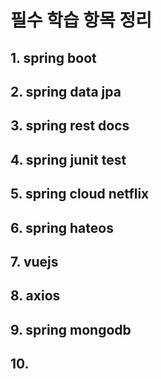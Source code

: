 # 필수 학습 항목 정리 
## 1. spring boot


## 2. spring data jpa


## 3. spring rest docs


## 4. spring junit test


## 5. spring cloud netflix


## 6. spring hateos



## 7. vuejs

## 8. axios

## 9. spring mongodb

## 10. 